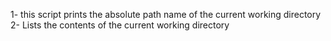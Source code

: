 1- this script prints the absolute path name of the current working directory
2- Lists the contents of the current working directory
